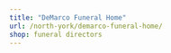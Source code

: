 ```yaml
---
title: "DeMarco Funeral Home"
url: /north-york/demarco-funeral-home/
shop: funeral directors
---
```

